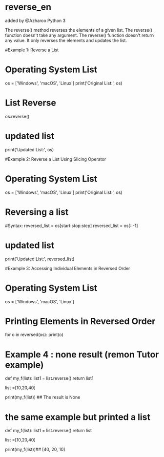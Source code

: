 # reverse_en
added by @Azharoo
Python 3


The reverse() method reverses the elements of a given list.
The reverse() function doesn't take any argument.
The reverse() function doesn't return any value. It only reverses the elements and updates the list.

#Example 1: Reverse a List

# Operating System List
os = ['Windows', 'macOS', 'Linux']
print('Original List:', os)

# List Reverse
os.reverse()

# updated list
print('Updated List:', os)


#Example 2: Reverse a List Using Slicing Operator

# Operating System List
os = ['Windows', 'macOS', 'Linux']
print('Original List:', os)

# Reversing a list	
#Syntax: reversed_list = os[start:stop:step] 
reversed_list = os[::-1]

# updated list
print('Updated List:', reversed_list)

#Example 3: Accessing Individual Elements in Reversed Order

# Operating System List
os = ['Windows', 'macOS', 'Linux']

# Printing Elements in Reversed Order
for o in reversed(os):
    print(o)

# Example 4 : none result (remon Tutor example)

def my_f(list):
  list1 = list.reverse() 
  return list1

list =[10,20,40]

print(my_f(list)) ## The result is None 


# the same example but printed a list
def my_f(list):
  list1 = list.reverse() 
  return list

list =[10,20,40]

print(my_f(list))## [40, 20, 10]
